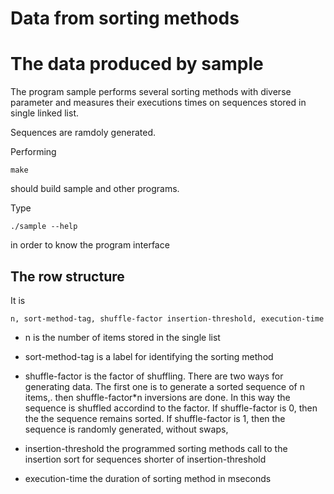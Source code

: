 Data from sorting methods
=========================

# The data produced by sample

The program sample performs several sorting methods with diverse
parameter and measures their executions times on sequences stored in
single linked list.

Sequences are ramdoly generated.

Performing

	make

should build sample and other programs.

Type
	
	./sample --help

in order to know the program interface

## The row structure

It is

	n, sort-method-tag, shuffle-factor insertion-threshold, execution-time

- n is the number of items stored in the single list

- sort-method-tag is a label for identifying the sorting method

- shuffle-factor is the factor of shuffling. There are two ways for
  generating data. The first one is to generate a sorted sequence of n
  items,. then shuffle-factor*n inversions are done. In this way the
  sequence is shuffled accordind to the factor. If shuffle-factor is 0,
  then the the sequence remains sorted. If shuffle-factor is 1, then the
  sequence is randomly generated, without swaps,

- insertion-threshold the programmed sorting methods call to the
  insertion sort for sequences shorter of insertion-threshold

- execution-time the duration of sorting method in mseconds